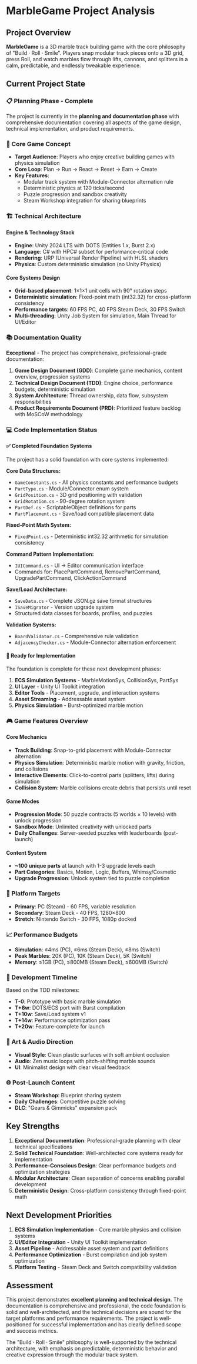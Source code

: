 # MarbleGame Project Analysis

## Project Overview

**MarbleGame** is a 3D marble track building game with the core philosophy of "Build · Roll · Smile". Players snap modular track pieces onto a 3D grid, press Roll, and watch marbles flow through lifts, cannons, and splitters in a calm, predictable, and endlessly tweakable experience.

## Current Project State

### 📋 Planning Phase - Complete
The project is currently in the **planning and documentation phase** with comprehensive documentation covering all aspects of the game design, technical implementation, and product requirements.

### 🎯 Core Game Concept
- **Target Audience**: Players who enjoy creative building games with physics simulation
- **Core Loop**: Plan → Run → React → Reset → Earn → Create
- **Key Features**: 
  - Modular track system with Module-Connector alternation rule
  - Deterministic physics at 120 ticks/second
  - Puzzle progression and sandbox creativity
  - Steam Workshop integration for sharing blueprints

### 🏗️ Technical Architecture

#### Engine & Technology Stack
- **Engine**: Unity 2024 LTS with DOTS (Entities 1.x, Burst 2.x)
- **Language**: C# with HPC# subset for performance-critical code
- **Rendering**: URP (Universal Render Pipeline) with HLSL shaders
- **Physics**: Custom deterministic simulation (no Unity Physics)

#### Core Systems Design
- **Grid-based placement**: 1×1×1 unit cells with 90° rotation steps
- **Deterministic simulation**: Fixed-point math (int32.32) for cross-platform consistency
- **Performance targets**: 60 FPS PC, 40 FPS Steam Deck, 30 FPS Switch
- **Multi-threading**: Unity Job System for simulation, Main Thread for UI/Editor

### 📚 Documentation Quality
**Exceptional** - The project has comprehensive, professional-grade documentation:

1. **Game Design Document (GDD)**: Complete game mechanics, content overview, progression systems
2. **Technical Design Document (TDD)**: Engine choice, performance budgets, deterministic simulation
3. **System Architecture**: Thread ownership, data flow, subsystem responsibilities
4. **Product Requirements Document (PRD)**: Prioritized feature backlog with MoSCoW methodology

### 💻 Code Implementation Status

#### ✅ Completed Foundation Systems
The project has a solid foundation with core systems implemented:

**Core Data Structures:**
- `GameConstants.cs` - All physics constants and performance budgets
- `PartType.cs` - Module/Connector enum system
- `GridPosition.cs` - 3D grid positioning with validation
- `GridRotation.cs` - 90-degree rotation system
- `PartDef.cs` - ScriptableObject definitions for parts
- `PartPlacement.cs` - Save/load compatible placement data

**Fixed-Point Math System:**
- `FixedPoint.cs` - Deterministic int32.32 arithmetic for simulation consistency

**Command Pattern Implementation:**
- `IUICommand.cs` - UI → Editor communication interface
- Commands for: PlacePartCommand, RemovePartCommand, UpgradePartCommand, ClickActionCommand

**Save/Load Architecture:**
- `SaveData.cs` - Complete JSON.gz save format structures
- `ISaveMigrator` - Version upgrade system
- Structured data classes for boards, profiles, and puzzles

**Validation Systems:**
- `BoardValidator.cs` - Comprehensive rule validation
- `AdjacencyChecker.cs` - Module-Connector alternation enforcement

#### 🚧 Ready for Implementation
The foundation is complete for these next development phases:

1. **ECS Simulation Systems** - MarbleMotionSys, CollisionSys, PartSys
2. **UI Layer** - Unity UI Toolkit integration
3. **Editor Tools** - Placement, upgrade, and interaction systems
4. **Asset Streaming** - Addressable asset system
5. **Physics Simulation** - Burst-optimized marble motion

### 🎮 Game Features Overview

#### Core Mechanics
- **Track Building**: Snap-to-grid placement with Module-Connector alternation
- **Physics Simulation**: Deterministic marble motion with gravity, friction, and collisions
- **Interactive Elements**: Click-to-control parts (splitters, lifts) during simulation
- **Collision System**: Marble collisions create debris that persists until reset

#### Game Modes
- **Progression Mode**: 50 puzzle contracts (5 worlds × 10 levels) with unlock progression
- **Sandbox Mode**: Unlimited creativity with unlocked parts
- **Daily Challenges**: Server-seeded puzzles with leaderboards (post-launch)

#### Content System
- **~100 unique parts** at launch with 1-3 upgrade levels each
- **Part Categories**: Basics, Motion, Logic, Buffers, Whimsy/Cosmetic
- **Upgrade Progression**: Unlock system tied to puzzle completion

### 🎯 Platform Targets
- **Primary**: PC (Steam) - 60 FPS, variable resolution
- **Secondary**: Steam Deck - 40 FPS, 1280×800
- **Stretch**: Nintendo Switch - 30 FPS, 1080p docked

### 📈 Performance Budgets
- **Simulation**: ≤4ms (PC), ≤6ms (Steam Deck), ≤8ms (Switch)
- **Peak Marbles**: 20K (PC), 10K (Steam Deck), 5K (Switch)
- **Memory**: ≤1GB (PC), ≤800MB (Steam Deck), ≤600MB (Switch)

### 🔄 Development Timeline
Based on the TDD milestones:
- **T-0**: Prototype with basic marble simulation
- **T+6w**: DOTS/ECS port with Burst compilation
- **T+10w**: Save/Load system v1
- **T+14w**: Performance optimization pass
- **T+20w**: Feature-complete for launch

### 🎨 Art & Audio Direction
- **Visual Style**: Clean plastic surfaces with soft ambient occlusion
- **Audio**: Zen music loops with pitch-shifting marble sounds
- **UI**: Minimalist design with clear visual feedback

### 🌐 Post-Launch Content
- **Steam Workshop**: Blueprint sharing system
- **Daily Challenges**: Competitive puzzle solving
- **DLC**: "Gears & Gimmicks" expansion pack

## Key Strengths

1. **Exceptional Documentation**: Professional-grade planning with clear technical specifications
2. **Solid Technical Foundation**: Well-architected core systems ready for implementation
3. **Performance-Conscious Design**: Clear performance budgets and optimization strategies
4. **Modular Architecture**: Clean separation of concerns enabling parallel development
5. **Deterministic Design**: Cross-platform consistency through fixed-point math

## Next Development Priorities

1. **ECS Simulation Implementation** - Core marble physics and collision systems
2. **UI/Editor Integration** - Unity UI Toolkit implementation
3. **Asset Pipeline** - Addressable asset system and part definitions
4. **Performance Optimization** - Burst compilation and job system optimization
5. **Platform Testing** - Steam Deck and Switch compatibility validation

## Assessment

This project demonstrates **excellent planning and technical design**. The documentation is comprehensive and professional, the code foundation is solid and well-architected, and the technical decisions are sound for the target platforms and performance requirements. The project is well-positioned for successful implementation and has clearly defined scope and success metrics.

The "Build · Roll · Smile" philosophy is well-supported by the technical architecture, with emphasis on predictable, deterministic behavior and creative expression through the modular track system.